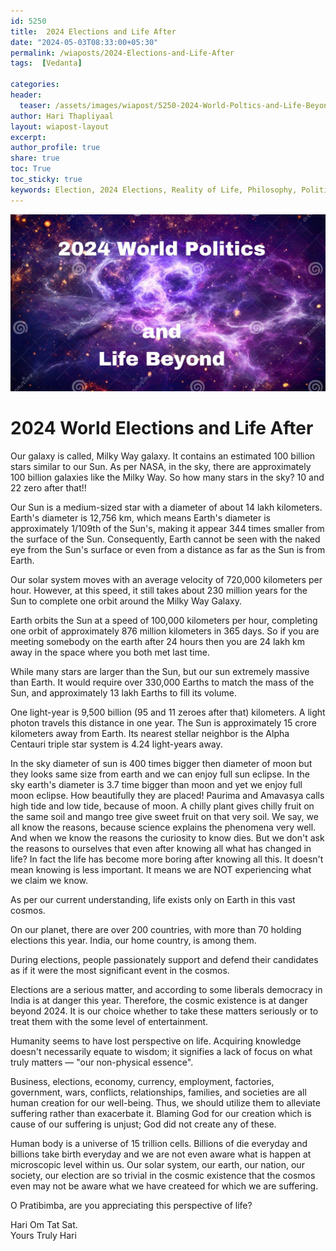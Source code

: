 ```yaml
---  
id: 5250 
title:  2024 Elections and Life After  
date: "2024-05-03T08:33:00+05:30"  
permalink: /wiaposts/2024-Elections-and-Life-After
tags:  [Vedanta]  
  
categories:  
header:  
  teaser: /assets/images/wiapost/5250-2024-World-Poltics-and-Life-Beyond.jpg  
author: Hari Thapliyaal  
layout: wiapost-layout
excerpt:  
author_profile: true  
share: true  
toc: True  
toc_sticky: true  
keywords: Election, 2024 Elections, Reality of Life, Philosophy, Politics, Meaning of Life
---  
```

  
![2024 World Elections and Life After](/assets/images/wiapost/5250-2024-World-Poltics-and-Life-Beyond.jpg)  
  
# 2024 World Elections and Life After  
   
Our galaxy is called, Milky Way galaxy. It contains an estimated 100 billion stars similar to our Sun. As per NASA, in the sky, there are approximately 100 billion galaxies like the Milky Way. So how many stars in the sky? 10 and 22 zero after that!!

Our Sun is a medium-sized star with a diameter of about 14 lakh kilometers. Earth's diameter is 12,756 km, which means Earth's diameter is approximately 1/109th of the Sun's, making it appear 344 times smaller from the surface of the Sun. Consequently, Earth cannot be seen with the naked eye from the Sun's surface or even from a distance as far as the Sun is from Earth.

Our solar system moves with an average velocity of 720,000 kilometers per hour. However, at this speed, it still takes about 230 million years for the Sun to complete one orbit around the Milky Way Galaxy.

Earth orbits the Sun at a speed of 100,000 kilometers per hour, completing one orbit of approximately 876 million kilometers in 365 days. So if you are meeting somebody on the earth after 24 hours then you are 24 lakh km away in the space where you both met last time.

While many stars are larger than the Sun, but our sun extremely massive than Earth. It would require over 330,000 Earths to match the mass of the Sun, and approximately 13 lakh Earths to fill its volume.

One light-year is 9,500 billion (95 and 11 zeroes after that) kilometers. A light photon travels this distance in one year. The Sun is approximately 15 crore kilometers away from Earth. Its nearest stellar neighbor is the Alpha Centauri triple star system is 4.24 light-years away.

In the sky diameter of sun is 400 times bigger then diameter of moon but they looks same size from earth and we can enjoy full sun eclipse. In the sky earth's diameter is 3.7 time bigger than moon and yet we enjoy full moon eclipse. How beautifully they are placed! Paurima and Amavasya calls high tide and low tide, because of moon. A chilly plant gives chilly fruit on the same soil and mango tree give sweet fruit on that very soil. We say, we all know the reasons, because science explains the phenomena very well. And when we know the reasons the curiosity to know dies. But we don't ask the reasons to ourselves that even after knowing all what has changed in life? In fact the life has become more boring after knowing all this. It doesn't mean knowing is less important. It means we are NOT experiencing what we claim we know.

As per our current understanding, life exists only on Earth in this vast cosmos.

On our planet, there are over 200 countries, with more than 70 holding elections this year. India, our home country, is among them.

During elections, people passionately support and defend their candidates as if it were the most significant event in the cosmos.

Elections are a serious matter, and according to some liberals democracy in India is at danger this year. Therefore, the cosmic existence is at danger beyond 2024. It is our choice whether to take these matters seriously or to treat them with the some level of entertainment.

Humanity seems to have lost perspective on life. Acquiring knowledge doesn't necessarily equate to wisdom; it signifies a lack of focus on what truly matters — "our non-physical essence".

Business, elections, economy, currency, employment, factories, government, wars, conflicts, relationships, families, and societies are all human creation for our well-being. Thus, we should utilize them to alleviate suffering rather than exacerbate it. Blaming God for our creation which is cause of our suffering is unjust; God did not create any of these.


Human body is a universe of 15 trillion cells. Billions of die everyday and billions take birth everyday and we are not even aware what is happen at microscopic level within us. Our solar system, our earth, our nation, our society, our election are so trivial in the cosmic existence that the cosmos even may not be aware what we have createed for which we are suffering.

O Pratibimba, are you appreciating this perspective of life?

Hari Om Tat Sat.   
Yours Truly Hari 
